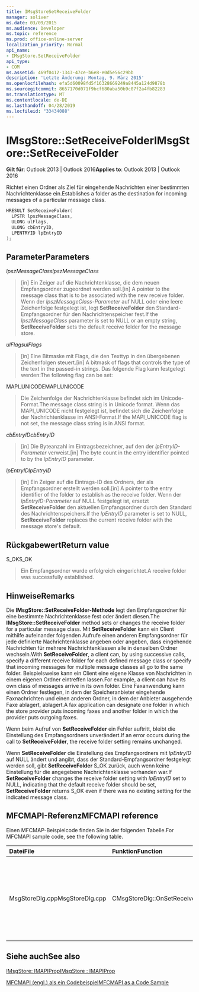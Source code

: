 ```yaml
---
title: IMsgStoreSetReceiveFolder
manager: soliver
ms.date: 03/09/2015
ms.audience: Developer
ms.topic: reference
ms.prod: office-online-server
localization_priority: Normal
api_name:
- IMsgStore.SetReceiveFolder
api_type:
- COM
ms.assetid: 469f0412-1343-47ce-b6e8-e0d5e56c29bb
description: 'Letzte Änderung: Montag, 9. März 2015'
ms.openlocfilehash: efa5d60098fd5f16328669249a8445a124d9878b
ms.sourcegitcommit: 8657170d071f9bcf680aba50b9c07f2a4fb82283
ms.translationtype: MT
ms.contentlocale: de-DE
ms.lasthandoff: 04/28/2019
ms.locfileid: "33434088"
---
```

# <a name="imsgstoresetreceivefolder"></a><span data-ttu-id="c5e25-103">IMsgStore::SetReceiveFolder</span><span class="sxs-lookup"><span data-stu-id="c5e25-103">IMsgStore::SetReceiveFolder</span></span>

  
  
<span data-ttu-id="c5e25-104">**Gilt für**: Outlook 2013 | Outlook 2016</span><span class="sxs-lookup"><span data-stu-id="c5e25-104">**Applies to**: Outlook 2013 | Outlook 2016</span></span> 
  
<span data-ttu-id="c5e25-105">Richtet einen Ordner als Ziel für eingehende Nachrichten einer bestimmten Nachrichtenklasse ein.</span><span class="sxs-lookup"><span data-stu-id="c5e25-105">Establishes a folder as the destination for incoming messages of a particular message class.</span></span>
  
```cpp
HRESULT SetReceiveFolder(
  LPSTR lpszMessageClass,
  ULONG ulFlags,
  ULONG cbEntryID,
  LPENTRYID lpEntryID
);
```

## <a name="parameters"></a><span data-ttu-id="c5e25-106">Parameter</span><span class="sxs-lookup"><span data-stu-id="c5e25-106">Parameters</span></span>

 <span data-ttu-id="c5e25-107">_lpszMessageClass_</span><span class="sxs-lookup"><span data-stu-id="c5e25-107">_lpszMessageClass_</span></span>
  
> <span data-ttu-id="c5e25-108">[in] Ein Zeiger auf die Nachrichtenklasse, die dem neuen Empfangsordner zugeordnet werden soll.</span><span class="sxs-lookup"><span data-stu-id="c5e25-108">[in] A pointer to the message class that is to be associated with the new receive folder.</span></span> <span data-ttu-id="c5e25-109">Wenn der  _lpszMessageClass-Parameter_ auf NULL oder eine leere Zeichenfolge festgelegt ist, legt **SetReceiveFolder** den Standard-Empfangsordner für den Nachrichtenspeicher fest.</span><span class="sxs-lookup"><span data-stu-id="c5e25-109">If the  _lpszMessageClass_ parameter is set to NULL or an empty string, **SetReceiveFolder** sets the default receive folder for the message store.</span></span> 
    
 <span data-ttu-id="c5e25-110">_ulFlags_</span><span class="sxs-lookup"><span data-stu-id="c5e25-110">_ulFlags_</span></span>
  
> <span data-ttu-id="c5e25-111">[in] Eine Bitmaske mit Flags, die den Texttyp in den übergebenen Zeichenfolgen steuert.</span><span class="sxs-lookup"><span data-stu-id="c5e25-111">[in] A bitmask of flags that controls the type of the text in the passed-in strings.</span></span> <span data-ttu-id="c5e25-112">Das folgende Flag kann festgelegt werden:</span><span class="sxs-lookup"><span data-stu-id="c5e25-112">The following flag can be set:</span></span>
    
<span data-ttu-id="c5e25-113">MAPI_UNICODE</span><span class="sxs-lookup"><span data-stu-id="c5e25-113">MAPI_UNICODE</span></span> 
  
> <span data-ttu-id="c5e25-114">Die Zeichenfolge der Nachrichtenklasse befindet sich im Unicode-Format.</span><span class="sxs-lookup"><span data-stu-id="c5e25-114">The message class string is in Unicode format.</span></span> <span data-ttu-id="c5e25-115">Wenn das MAPI_UNICODE nicht festgelegt ist, befindet sich die Zeichenfolge der Nachrichtenklasse im ANSI-Format.</span><span class="sxs-lookup"><span data-stu-id="c5e25-115">If the MAPI_UNICODE flag is not set, the message class string is in ANSI format.</span></span>
    
 <span data-ttu-id="c5e25-116">_cbEntryID_</span><span class="sxs-lookup"><span data-stu-id="c5e25-116">_cbEntryID_</span></span>
  
> <span data-ttu-id="c5e25-117">[in] Die Byteanzahl im Eintragsbezeichner, auf den der  _lpEntryID-Parameter_ verweist.</span><span class="sxs-lookup"><span data-stu-id="c5e25-117">[in] The byte count in the entry identifier pointed to by the  _lpEntryID_ parameter.</span></span> 
    
 <span data-ttu-id="c5e25-118">_lpEntryID_</span><span class="sxs-lookup"><span data-stu-id="c5e25-118">_lpEntryID_</span></span>
  
> <span data-ttu-id="c5e25-119">[in] Ein Zeiger auf die Eintrags-ID des Ordners, der als Empfangsordner erstellt werden soll.</span><span class="sxs-lookup"><span data-stu-id="c5e25-119">[in] A pointer to the entry identifier of the folder to establish as the receive folder.</span></span> <span data-ttu-id="c5e25-120">Wenn der  _lpEntryID-Parameter_ auf NULL festgelegt ist, ersetzt **SetReceiveFolder** den aktuellen Empfangsordner durch den Standard des Nachrichtenspeichers.</span><span class="sxs-lookup"><span data-stu-id="c5e25-120">If the  _lpEntryID_ parameter is set to NULL, **SetReceiveFolder** replaces the current receive folder with the message store's default.</span></span> 
    
## <a name="return-value"></a><span data-ttu-id="c5e25-121">Rückgabewert</span><span class="sxs-lookup"><span data-stu-id="c5e25-121">Return value</span></span>

<span data-ttu-id="c5e25-122">S_OK</span><span class="sxs-lookup"><span data-stu-id="c5e25-122">S_OK</span></span> 
  
> <span data-ttu-id="c5e25-123">Ein Empfangsordner wurde erfolgreich eingerichtet.</span><span class="sxs-lookup"><span data-stu-id="c5e25-123">A receive folder was successfully established.</span></span>
    
## <a name="remarks"></a><span data-ttu-id="c5e25-124">Hinweise</span><span class="sxs-lookup"><span data-stu-id="c5e25-124">Remarks</span></span>

<span data-ttu-id="c5e25-125">Die **IMsgStore::SetReceiveFolder-Methode** legt den Empfangsordner für eine bestimmte Nachrichtenklasse fest oder ändert diesen.</span><span class="sxs-lookup"><span data-stu-id="c5e25-125">The **IMsgStore::SetReceiveFolder** method sets or changes the receive folder for a particular message class.</span></span> <span data-ttu-id="c5e25-126">Mit **SetReceiveFolder** kann ein Client mithilfe aufeinander folgenden Aufrufe einen anderen Empfangsordner für jede definierte Nachrichtenklasse angeben oder angeben, dass eingehende Nachrichten für mehrere Nachrichtenklassen alle in denselben Ordner wechseln.</span><span class="sxs-lookup"><span data-stu-id="c5e25-126">With **SetReceiveFolder**, a client can, by using successive calls, specify a different receive folder for each defined message class or specify that incoming messages for multiple message classes all go to the same folder.</span></span> <span data-ttu-id="c5e25-127">Beispielsweise kann ein Client eine eigene Klasse von Nachrichten in einem eigenen Ordner eintreffen lassen.</span><span class="sxs-lookup"><span data-stu-id="c5e25-127">For example, a client can have its own class of messages arrive in its own folder.</span></span> <span data-ttu-id="c5e25-128">Eine Faxanwendung kann einen Ordner festlegen, in dem der Speicheranbieter eingehende Faxnachrichten und einen anderen Ordner, in dem der Anbieter ausgehende Faxe ablagert, ablagert.</span><span class="sxs-lookup"><span data-stu-id="c5e25-128">A fax application can designate one folder in which the store provider puts incoming faxes and another folder in which the provider puts outgoing faxes.</span></span>
  
<span data-ttu-id="c5e25-129">Wenn beim Aufruf von **SetReceiveFolder** ein Fehler auftritt, bleibt die Einstellung des Empfangsordners unverändert.</span><span class="sxs-lookup"><span data-stu-id="c5e25-129">If an error occurs during the call to **SetReceiveFolder**, the receive folder setting remains unchanged.</span></span> 
  
<span data-ttu-id="c5e25-130">Wenn **SetReceiveFolder** die Einstellung des Empfangsordners mit  _lpEntryID_ auf NULL ändert und angibt, dass der Standard-Empfangsordner festgelegt werden soll, gibt **SetReceiveFolder** S_OK zurück, auch wenn keine Einstellung für die angegebene Nachrichtenklasse vorhanden war.</span><span class="sxs-lookup"><span data-stu-id="c5e25-130">If **SetReceiveFolder** changes the receive folder setting with  _lpEntryID_ set to NULL, indicating that the default receive folder should be set, **SetReceiveFolder** returns S_OK even if there was no existing setting for the indicated message class.</span></span> 
  
## <a name="mfcmapi-reference"></a><span data-ttu-id="c5e25-131">MFCMAPI-Referenz</span><span class="sxs-lookup"><span data-stu-id="c5e25-131">MFCMAPI reference</span></span>

<span data-ttu-id="c5e25-132">Einen MFCMAP-Beispielcode finden Sie in der folgenden Tabelle.</span><span class="sxs-lookup"><span data-stu-id="c5e25-132">For MFCMAPI sample code, see the following table.</span></span>
  
|<span data-ttu-id="c5e25-133">**Datei**</span><span class="sxs-lookup"><span data-stu-id="c5e25-133">**File**</span></span>|<span data-ttu-id="c5e25-134">**Funktion**</span><span class="sxs-lookup"><span data-stu-id="c5e25-134">**Function**</span></span>|<span data-ttu-id="c5e25-135">**Comment**</span><span class="sxs-lookup"><span data-stu-id="c5e25-135">**Comment**</span></span>|
|:-----|:-----|:-----|
|<span data-ttu-id="c5e25-136">MsgStoreDlg.cpp</span><span class="sxs-lookup"><span data-stu-id="c5e25-136">MsgStoreDlg.cpp</span></span>  <br/> |<span data-ttu-id="c5e25-137">CMsgStoreDlg::OnSetReceiveFolder</span><span class="sxs-lookup"><span data-stu-id="c5e25-137">CMsgStoreDlg::OnSetReceiveFolder</span></span>  <br/> |<span data-ttu-id="c5e25-138">MFCMAPI verwendet die **IMsgStore::SetReceiveFolder-Methode,** um einen Ordner als Empfangsordner für eine bestimmte Nachrichtenklasse zu festlegen.</span><span class="sxs-lookup"><span data-stu-id="c5e25-138">MFCMAPI uses the **IMsgStore::SetReceiveFolder** method to set a folder as the receive folder for a particular message class.</span></span>  <br/> |
   
## <a name="see-also"></a><span data-ttu-id="c5e25-139">Siehe auch</span><span class="sxs-lookup"><span data-stu-id="c5e25-139">See also</span></span>



[<span data-ttu-id="c5e25-140">IMsgStore: IMAPIProp</span><span class="sxs-lookup"><span data-stu-id="c5e25-140">IMsgStore : IMAPIProp</span></span>](imsgstoreimapiprop.md)


[<span data-ttu-id="c5e25-141">MFCMAPI (engl.) als ein Codebeispiel</span><span class="sxs-lookup"><span data-stu-id="c5e25-141">MFCMAPI as a Code Sample</span></span>](mfcmapi-as-a-code-sample.md)

